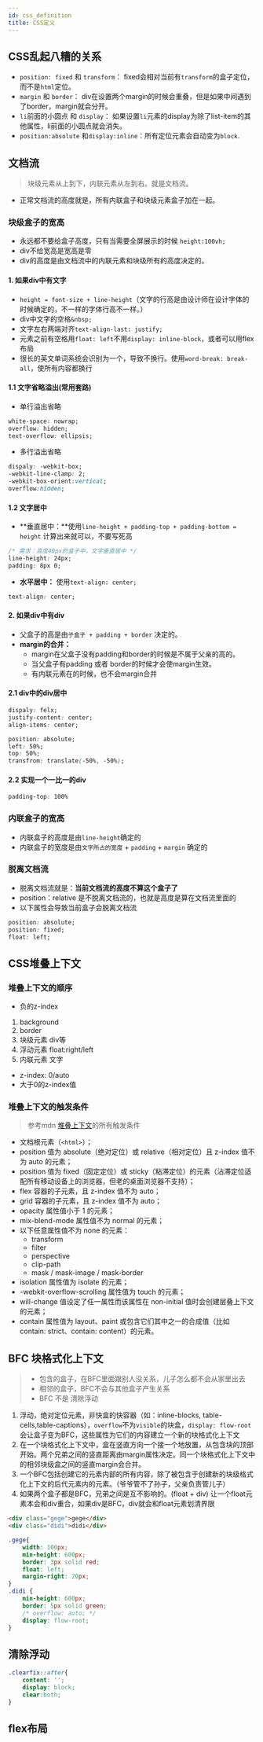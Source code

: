 ```yaml
---
id: css_definition
title: CSS定义
---
```


## CSS乱起八糟的关系
- `position: fixed` 和 `transform`： fixed会相对当前有`transform`的盒子定位，而不是`html`定位。
- `margin` 和 `border`： div在设置两个margin的时候会重叠，但是如果中间遇到了border，margin就会分开。
- `li`前面的小圆点 和 `display`： 如果设置`li`元素的display为除了list-item的其他属性，li前面的小圆点就会消失。
- `position:absolute` 和`display:inline`：所有定位元素会自动变为`block`.

## 文档流
> 块级元素从上到下，内联元素从左到右。就是文档流。

- 正常文档流的高度就是，所有内联盒子和块级元素盒子加在一起。

### 块级盒子的宽高
- 永远都不要给盒子高度，只有当需要全屏展示的时候 `height:100vh;`
- div不给宽高是宽高是零
- div的高度是由文档流中的内联元素和块级所有的高度决定的。
#### 1. 如果div中有文字
- `height = font-size + line-height`（文字的行高是由设计师在设计字体的时候确定的，不一样的字体行高不一样。）
- div中文字的空格`&nbsp;`
- 文字左右两端对齐`text-align-last: justify;`
- 元素之前有空格用`float: left`不用`display: inline-block`，或者可以用flex布局
- 很长的英文单词系统会识别为一个，导致不换行。使用`word-break: break-all`，使所有内容都换行
#### 1.1 文字省略溢出(常用套路)
- 单行溢出省略
```css
white-space: nowrap;
overflow: hidden;
text-overflow: ellipsis;
```

- 多行溢出省略
```css
dispaly: -webkit-box;
-webkit-line-clamp: 2;
-webkit-box-orient:vertical;
overflow:hidden;
```
#### 1.2 文字居中
- **垂直居中：**使用`line-height + padding-top + padding-bottom = height` 计算出来就可以，不要写死高
```css
/* 需求：高度40px的盒子中，文字垂直居中 */
line-height: 24px;
padding: 8px 0;
```
- **水平居中：** 使用`text-align: center;`
```css
text-align: center;
```
#### 2. 如果div中有div
- 父盒子的高是由`子盒子 + padding + border` 决定的。
- **margin的合并：**
    + margin在父盒子没有padding和border的时候是不属于父亲的高的。
    + 当父盒子有padding 或者 border的时候才会使margin生效。
    + 有内联元素在的时候，也不会margin合并
#### 2.1 div中的div居中
```css
dispaly: felx;
justify-content: center;
align-items: center;
```

```css
position: absolute;
left: 50%;
top: 50%;
transfrom: translate(-50%, -50%);
```

#### 2.2 实现一个一比一的div
```css
padding-top: 100%
```

### 内联盒子的宽高
- 内联盒子的高度是由`line-height`确定的
- 内联盒子的宽度是由`文字所占的宽度` + `padding` + `margin` 确定的
### 脱离文档流
- 脱离文档流就是：**当前文档流的高度不算这个盒子了**
- position：relative 是不脱离文档流的，也就是高度是算在文档流里面的
- 以下属性会导致当前盒子会脱离文档流
```css
position: absolute;
position: fixed;
float: left;
```

## CSS堆叠上下文
### 堆叠上下文的顺序
- 负的z-index
1. background
2. border
3. 块级元素 div等
4. 浮动元素 float:right/left
5. 内联元素 文字
- z-index: 0/auto
- 大于0的z-index值

### 堆叠上下文的触发条件
> 参考mdn [堆叠上下文](https://developer.mozilla.org/zh-CN/docs/Web/CSS/CSS_Positioning/Understanding_z_index/The_stacking_context)的所有触发条件

- 文档根元素（`<html>`）；
- position 值为 absolute（绝对定位）或  relative（相对定位）且 z-index 值不为 auto 的元素；
- position 值为 fixed（固定定位）或 sticky（粘滞定位）的元素（沾滞定位适配所有移动设备上的浏览器，但老的桌面浏览器不支持）；
- flex  容器的子元素，且 z-index 值不为 auto；
- grid  容器的子元素，且 z-index 值不为 auto；
- opacity 属性值小于 1 的元素；
- mix-blend-mode 属性值不为 normal 的元素；
- 以下任意属性值不为 none 的元素：
    - transform
    - filter
    - perspective
    - clip-path
    - mask / mask-image / mask-border
- isolation 属性值为 isolate 的元素；
- -webkit-overflow-scrolling 属性值为 touch 的元素；
- will-change 值设定了任一属性而该属性在 non-initial 值时会创建层叠上下文的元素；
- contain 属性值为 layout、paint 或包含它们其中之一的合成值（比如 contain: strict、contain: content）的元素。

## BFC 块格式化上下文

> - 包含的盒子，在BFC里面跟别人没关系，儿子怎么都不会从家里出去
> - 相邻的盒子，BFC不会与其他盒子产生关系
> - BFC 不是 清除浮动

1. 浮动，绝对定位元素，非快盒的快容器（如：inline-blocks, table-cells,table-captions），`overflow`不为`visible`的块盒，`display: flow-root`会让盒子变为BFC，这些属性为它们的内容建立一个新的块格式化上下文
2. 在一个块格式化上下文中，盒在竖直方向一个接一个地放置，从包含块的顶部开始。两个兄弟之间的竖直距离由margin属性决定。同一个块格式化上下文中的相邻块级盒之间的竖直margin会合并。
3. 一个BFC包括创建它的元素内部的所有内容，除了被包含于创建新的块级格式化上下文的后代元素内的元素。（爷爷管不了孙子，父亲负责管儿子）
4. 如果两个盒子都是BFC，兄弟之间是互不影响的。(float + div) 让一个float元素本会和div重合，如果div是BFC，div就会和float元素划清界限
```html
<div class="gege">gege</div>
<div class="didi">didi</div>
```
```css
.gege{
    width: 100px;
    min-height: 600px;
    border: 3px solid red;
    float: left;
    margin-right: 20px;
}
.didi {
    min-height: 600px;
    border: 5px solid green;
    /* overflow: auto; */
    display: flow-root;
}
```

## 清除浮动
```css
.clearfix::after{
    content: '';
    display: block;
    clear:both;
}
```

## flex布局